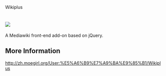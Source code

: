 Wikiplus

<a href="http://issuestats.com/github/Last-Order/Wikiplus"><img src="http://issuestats.com/github/Last-Order/Wikiplus/badge/issue?style=flat"></a>
========

A Mediawiki front-end add-on based on jQuery.

**More Information**
---------------
http://zh.moegirl.org/User:%E5%A6%B9%E7%A9%BA%E9%85%B1/Wikiplus